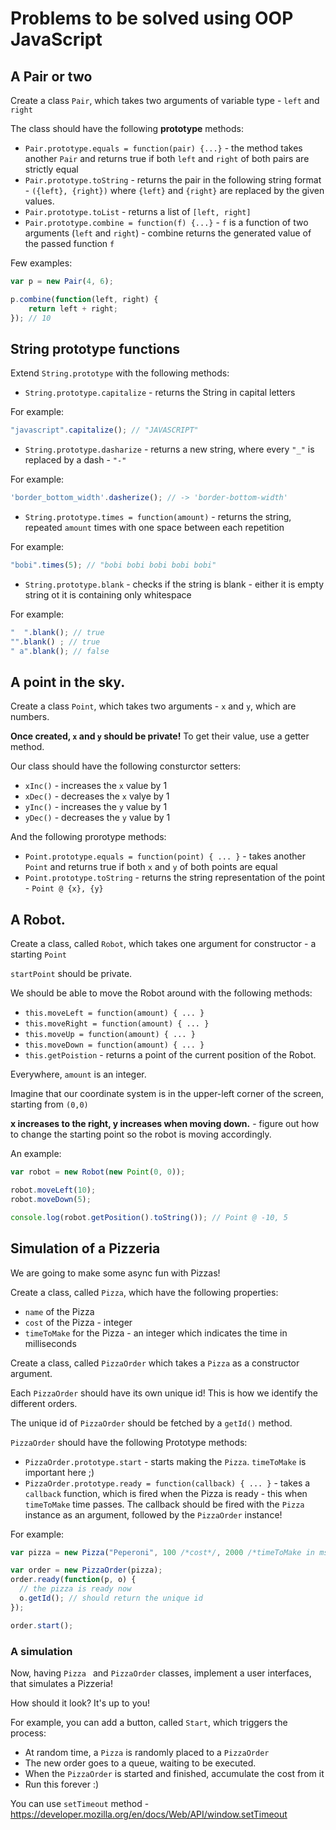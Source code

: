# Problems to be solved using OOP JavaScript

## A Pair or two

Create a class `Pair`, which takes two arguments of variable type - `left` and `right`

The class should have the following __prototype__ methods:

* `Pair.prototype.equals = function(pair) {...}` - the method takes another `Pair` and returns true if both `left` and `right` of both pairs are strictly equal
* `Pair.prototype.toString` - returns the pair in the following string format - `({left}, {right})` where `{left}` and `{right}` are replaced by the given values.
* `Pair.prototype.toList` - returns a list of `[left, right]`
* `Pair.prototype.combine = function(f) {...}` - `f` is a function of two arguments (`left` and `right`) - combine returns the generated value of the passed function `f`

Few examples:

```javascript
var p = new Pair(4, 6);

p.combine(function(left, right) {
    return left + right;
}); // 10
```

## String prototype functions

Extend `String.prototype` with the following methods:

* `String.prototype.capitalize` - returns the String in capital letters

For example:

```javascript
"javascript".capitalize(); // "JAVASCRIPT"
```

* `String.prototype.dasharize` - returns a new string, where every `"_"` is replaced by a dash - `"-"`

For example:

```javascript
'border_bottom_width'.dasherize(); // -> 'border-bottom-width'
```

* `String.prototype.times = function(amount)` - returns the string, repeated `amount` times with one space between each repetition

For example:

```javascript
"bobi".times(5); // "bobi bobi bobi bobi bobi"
``` 

* `String.prototype.blank` - checks if the string is blank - either it is empty string ot it is containing only whitespace

For example:

```javascript
"  ".blank(); // true
"".blank() ; // true
" a".blank(); // false
```
## A point in the sky.

Create a class `Point`, which takes two arguments - `x` and `y`, which are numbers.

__Once created, `x` and `y` should be private!__ To get their value, use a getter method.

Our class should have the following consturctor setters:

* `xInc()` - increases the `x` value by 1
* `xDec()` - decreases the `x` valye by 1
* `yInc()` - increases the `y` value by 1
* `yDec()` - decreases the `y` value by 1

And the following prorotype methods:

* `Point.prototype.equals = function(point) { ... }` - takes another `Point` and returns true if both `x` and `y` of both points are equal
* `Point.prototype.toString` - returns the string representation of the point - `Point @ {x}, {y}`

## A Robot.

Create a class, called `Robot`, which takes one argument for constructor - a starting `Point`

`startPoint` should be private.

We should be able to move the Robot around with the following methods:

* `this.moveLeft = function(amount) { ... }`
* `this.moveRight = function(amount) { ... }`
* `this.moveUp = function(amount) { ... }`
* `this.moveDown = function(amount) { ... }`
* `this.getPoistion` - returns a point of the current position of the Robot.

Everywhere, `amount` is an integer.

Imagine that our coordinate system is in the upper-left corner of the screen, starting from `(0,0)`

__x increases to the right, y increases when moving down.__ - figure out how to change the starting point so the robot is moving accordingly.

An example:

```javascript
var robot = new Robot(new Point(0, 0));

robot.moveLeft(10);
robot.moveDown(5);

console.log(robot.getPosition().toString()); // Point @ -10, 5
```

## Simulation of a Pizzeria

We are going to make some async fun with Pizzas!

Create a class, called `Pizza`, which have the following properties:

* `name` of the Pizza
* `cost` of the Pizza - integer
* `timeToMake` for the Pizza - an integer which indicates the time in milliseconds

Create a class, called `PizzaOrder` which takes a `Pizza` as a constructor argument.

Each `PizzaOrder` should have its own unique id! This is how we identify the different orders.

The unique id of `PizzaOrder` should be fetched by a `getId()` method.

`PizzaOrder` should have the following Prototype methods:

* `PizzaOrder.prototype.start` - starts making the `Pizza`. `timeToMake` is important here ;)
* `PizzaOrder.prototype.ready = function(callback) { ... }` - takes a `callback` function, which is fired when the Pizza is ready - this when `timeToMake` time passes. The callback should be fired with the `Pizza` instance as an argument, followed by the `PizzaOrder` instance!

For example:

```javascript
var pizza = new Pizza("Peperoni", 100 /*cost*/, 2000 /*timeToMake in ms = 2 seconds */);

var order = new PizzaOrder(pizza);
order.ready(function(p, o) {
  // the pizza is ready now
  o.getId(); // should return the unique id
});

order.start();
```

### A simulation

Now, having `Pizza ` and `PizzaOrder` classes, implement a user interfaces, that simulates a Pizzeria!

How should it look? It's up to you!

For example, you can add a button, called `Start`, which triggers the process:

* At random time, a `Pizza` is randomly placed to a `PizzaOrder`
* The new order goes to a queue, waiting to be executed.
* When the `PizzaOrder` is started and finished, accumulate the cost from it
* Run this forever :)

You can use `setTimeout` method - https://developer.mozilla.org/en/docs/Web/API/window.setTimeout